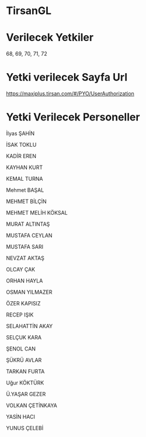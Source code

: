 # TirsanGL

# Verilecek Yetkiler
68, 69, 70, 71, 72

# Yetki verilecek Sayfa Url
https://maxiplus.tirsan.com/#/PYO/UserAuthorization


# Yetki Verilecek Personeller

İlyas ŞAHİN

İSAK TOKLU

KADİR EREN

KAYHAN KURT

KEMAL TURNA

Mehmet BAŞAL

MEHMET BİLÇİN

MEHMET MELİH KÖKSAL

MURAT ALTINTAŞ

MUSTAFA CEYLAN

MUSTAFA SARI

NEVZAT AKTAŞ

OLCAY ÇAK

ORHAN HAYLA

OSMAN YILMAZER

ÖZER KAPISIZ

RECEP IŞIK

SELAHATTİN AKAY

SELÇUK KARA

ŞENOL CAN

ŞÜKRÜ AVLAR

TARKAN FURTA

Uğur KÖKTÜRK

Ü.YAŞAR GEZER

VOLKAN ÇETİNKAYA

YASİN HACI

YUNUS ÇELEBİ


